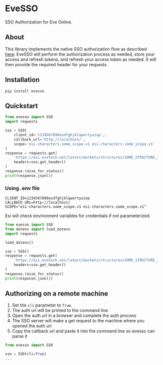# EveSSO

SSO Authorization for Eve Online.

## About

This library implements the native SSO authorization flow as described [here](https://docs.esi.evetech.net/docs/sso/native_sso_flow.html). EveSSO will perform the authorization process as needed, store your access and refresh tokens, and refresh your access token as needed. It will then provide the required header for your requests.

## Installation

```shell
pip install evesso
```

## Quickstart

```python
from evesso import SSO
import requests

sso = SSO(
    client_id='1234567890asdfghjklqwertyuiop',
    callback_url='http://localhost/',
    scope='esi-characters.some_scope.v1 esi-characters.some_scope.v1'
)
response = requests.get(
    'https://esi.evetech.net/latest/markets/structures/SOME_STRUCTURE_ID/?datasource=tranquility',
    headers=sso.get_header()
)
response.raise_for_status()
print(response.json())
```

### Using .env file

```dotenv
CLIENT_ID=1234567890asdfghjklqwertyuiop
CALLBACK_URL=http://localhost/
SCOPE="esi-characters.some_scope.v1 esi-characters.some_scope.v1"
```

Esi will check environment variables for credentials if not parameterized.

```python
from evesso import SSO
from dotenv import load_dotenv
import requests

load_dotenv()

sso = SSO()
response = requests.get(
    'https://esi.evetech.net/latest/markets/structures/SOME_STRUCTURE_ID/?datasource=tranquility',
    headers=sso.get_header()
)
response.raise_for_status()
print(response.json())
```

## Authorizing on a remote machine

1. Set the `cli` parameter to `True`.
2. The auth url will be printed to the command line.
3. Open the auth url in a browser and complete the auth process
4. The SSO server will make a get request to the machine where you opened the auth url
5. Copy the callback url and paste it into the command line so evesso can parse it

```python
from evesso import SSO

sso = SSO(cli=True)
...
```
